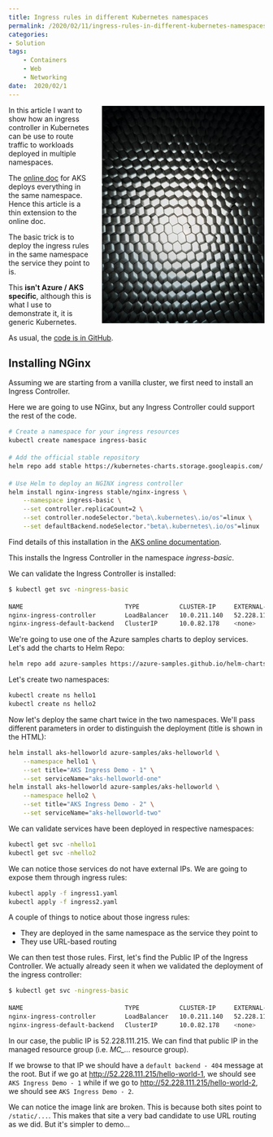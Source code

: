 ```yaml
---
title: Ingress rules in different Kubernetes namespaces
permalink: /2020/02/11/ingress-rules-in-different-kubernetes-namespaces
categories:
- Solution
tags:
    - Containers
    - Web
    - Networking
date:  2020/02/1
---
```

<img style="float:right;padding-left:20px;" title="From pexels.com" src="/assets/posts/2020/1/ingress-rules-in-different-kubernetes-namespaces/black-and-white-carbon-close-up-close-up-2092075.jpg" />

In this article I want to show how an ingress controller in Kubernetes can be use to route traffic to workloads deployed in multiple namespaces.

The [online doc](https://docs.microsoft.com/en-us/azure/aks/ingress-basic) for AKS deploys everything in the same namespace.  Hence this article is a thin extension to the online doc.

The basic trick is to deploy the ingress rules in the same namespace the service they point to is.

This **isn't Azure / AKS specific**, although this is what I use to demonstrate it, it is generic Kubernetes.

As usual, the [code is in GitHub](https://github.com/vplauzon/aks/tree/master/ingress-multiple-ns).

## Installing NGinx

Assuming we are starting from a vanilla cluster, we first need to install an Ingress Controller.

Here we are going to use NGinx, but any Ingress Controller could support the rest of the code.

```bash
# Create a namespace for your ingress resources
kubectl create namespace ingress-basic

# Add the official stable repository
helm repo add stable https://kubernetes-charts.storage.googleapis.com/

# Use Helm to deploy an NGINX ingress controller
helm install nginx-ingress stable/nginx-ingress \
    --namespace ingress-basic \
    --set controller.replicaCount=2 \
    --set controller.nodeSelector."beta\.kubernetes\.io/os"=linux \
    --set defaultBackend.nodeSelector."beta\.kubernetes\.io/os"=linux
```

Find details of this installation in the [AKS online documentation](https://docs.microsoft.com/en-us/azure/aks/ingress-basic#create-an-ingress-controller).

This installs the Ingress Controller in the namespace *ingress-basic*.

We can validate the Ingress Controller is installed:

```bash
$ kubectl get svc -ningress-basic

NAME                            TYPE           CLUSTER-IP     EXTERNAL-IP      PORT(S)                      AGE
nginx-ingress-controller        LoadBalancer   10.0.211.140   52.228.111.215   80:30725/TCP,443:30354/TCP   34m
nginx-ingress-default-backend   ClusterIP      10.0.82.178    <none>           80/TCP                       34m
```

We're going to use one of the Azure samples charts to deploy services.  Let's add the charts to Helm Repo:

```bash
helm repo add azure-samples https://azure-samples.github.io/helm-charts/
```

Let's create two namespaces:

```bash
kubectl create ns hello1
kubectl create ns hello2
```

Now let's deploy the same chart twice in the two namespaces.  We'll pass different parameters in order to distinguish the deployment (title is shown in the HTML):

```bash
helm install aks-helloworld azure-samples/aks-helloworld \
    --namespace hello1 \
    --set title="AKS Ingress Demo - 1" \
    --set serviceName="aks-helloworld-one"
helm install aks-helloworld azure-samples/aks-helloworld \
    --namespace hello2 \
    --set title="AKS Ingress Demo - 2" \
    --set serviceName="aks-helloworld-two"
```

We can validate services have been deployed in respective namespaces:

```bash
kubectl get svc -nhello1
kubectl get svc -nhello2
```

We can notice those services do not have external IPs.  We are going to expose them through ingress rules:

```bash
kubectl apply -f ingress1.yaml
kubectl apply -f ingress2.yaml
```

A couple of things to notice about those ingress rules:

* They are deployed in the same namespace as the service they point to
* They use URL-based routing

We can then test those rules.  First, let's find the Public IP of the Ingress Controller.  We actually already seen it when we validated the deployment of the ingress controller:

```bash
$ kubectl get svc -ningress-basic

NAME                            TYPE           CLUSTER-IP     EXTERNAL-IP      PORT(S)                      AGE
nginx-ingress-controller        LoadBalancer   10.0.211.140   52.228.111.215   80:30725/TCP,443:30354/TCP   34m
nginx-ingress-default-backend   ClusterIP      10.0.82.178    <none>           80/TCP                       34m
```

In our case, the public IP is 52.228.111.215.  We can find that public IP in the managed resource group (i.e. *MC_...* resource group).

If we browse to that IP we should have a `default backend - 404` message at the root.  But if we go at http://52.228.111.215/hello-world-1, we should see `AKS Ingress Demo - 1` while if we go to http://52.228.111.215/hello-world-2, we should see `AKS Ingress Demo - 2`.

We can notice the image link are broken.  This is because both sites point to `/static/...`.  This makes that site a very bad candidate to use URL routing as we did.  But it's simpler to demo...
